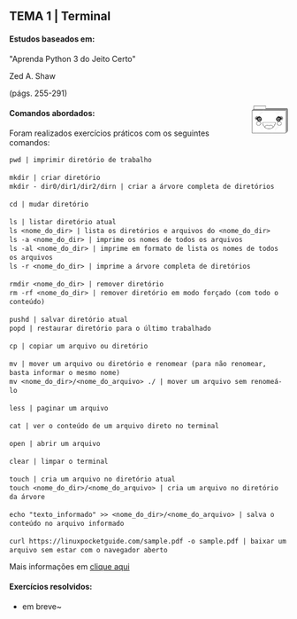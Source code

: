 ## TEMA 1 | Terminal

#### Estudos baseados em: 

"Aprenda Python 3 do Jeito Certo"

Zed A. Shaw 

(págs. 255-291)

<img height="50" align="right" src="./img/folder_terminal2.png">

#### Comandos abordados:

Foram realizados exercícios práticos com os seguintes comandos:
```
pwd | imprimir diretório de trabalho

mkdir | criar diretório
mkdir - dir0/dir1/dir2/dirn | criar a árvore completa de diretórios

cd | mudar diretório

ls | listar diretório atual
ls <nome_do_dir> | lista os diretórios e arquivos do <nome_do_dir>
ls -a <nome_do_dir> | imprime os nomes de todos os arquivos 
ls -al <nome_do_dir> | imprime em formato de lista os nomes de todos os arquivos
ls -r <nome_do_dir> | imprime a árvore completa de diretórios

rmdir <nome_do_dir> | remover diretório
rm -rf <nome_do_dir> | remover diretório em modo forçado (com todo o conteúdo)

pushd | salvar diretório atual
popd | restaurar diretório para o último trabalhado

cp | copiar um arquivo ou diretório

mv | mover um arquivo ou diretório e renomear (para não renomear, basta informar o mesmo nome)
mv <nome_do_dir>/<nome_do_arquivo> ./ | mover um arquivo sem renomeá-lo

less | paginar um arquivo

cat | ver o conteúdo de um arquivo direto no terminal

open | abrir um arquivo

clear | limpar o terminal 

touch | cria um arquivo no diretório atual 
touch <nome_do_dir>/<nome_do_arquivo> | cria um arquivo no diretório da árvore

echo "texto_informado" >> <nome_do_dir>/<nome_do_arquivo> | salva o conteúdo no arquivo informado

curl https://linuxpocketguide.com/sample.pdf -o sample.pdf | baixar um arquivo sem estar com o navegador aberto
```
Mais informações em [clique aqui](https://www.oreilly.com/playlists/6b0ba469-d706-45a0-ae95-05560a7ef529/)

#### Exercícios resolvidos:
* em breve~ 
